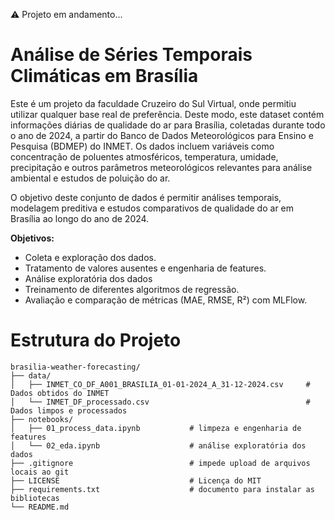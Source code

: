 ⚠️ Projeto em andamento...

# Análise de Séries Temporais Climáticas em Brasília

Este é um projeto da faculdade Cruzeiro do Sul Virtual, onde permitiu utilizar qualquer base real de preferência. Deste modo, este dataset contém informações diárias de qualidade do ar para Brasília, coletadas durante todo o ano de 2024, a partir do Banco de Dados Meteorológicos para Ensino e Pesquisa (BDMEP) do INMET. Os dados incluem variáveis como concentração de poluentes atmosféricos, temperatura, umidade, precipitação e outros parâmetros meteorológicos relevantes para análise ambiental e estudos de poluição do ar.

O objetivo deste conjunto de dados é permitir análises temporais, modelagem preditiva e estudos comparativos de qualidade do ar em Brasília ao longo do ano de 2024.

**Objetivos:**

- Coleta e exploração dos dados.
- Tratamento de valores ausentes e engenharia de features.
- Análise exploratória dos dados
- Treinamento de diferentes algoritmos de regressão.
- Avaliação e comparação de métricas (MAE, RMSE, R²) com MLFlow.

# Estrutura do Projeto

```
brasilia-weather-forecasting/
├── data/
│   ├── INMET_CO_DF_A001_BRASILIA_01-01-2024_A_31-12-2024.csv     # Dados obtidos do INMET
│   └── INMET_DF_processado.csv                                   # Dados limpos e processados
├── notebooks/          
│   ├── 01_process_data.ipynb           # limpeza e engenharia de features
│   └── 02_eda.ipynb                    # análise exploratória dos dados
├── .gitignore                          # impede upload de arquivos locais ao git
├── LICENSE                             # Licença do MIT
├── requirements.txt                    # documento para instalar as bibliotecas
└── README.md
```


